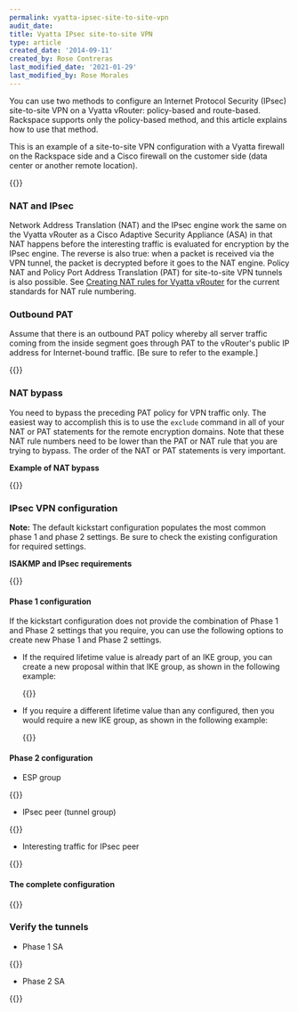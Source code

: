 ```yaml
---
permalink: vyatta-ipsec-site-to-site-vpn
audit_date:
title: Vyatta IPsec site-to-site VPN
type: article
created_date: '2014-09-11'
created_by: Rose Contreras
last_modified_date: '2021-01-29'
last_modified_by: Rose Morales
---
```


You can use two methods to configure an Internet Protocol Security (IPsec) site-to-site VPN on a Vyatta vRouter: policy-based and route-based. Rackspace supports only the policy-based method, and this article explains how to use that method.

This is an example of a site-to-site VPN configuration with a Vyatta firewall on the Rackspace side and a Cisco firewall on the customer side (data center or another remote location).

{{<image src="884-1.png" alt="" title="">}}

### NAT and IPsec

Network Address Translation (NAT) and the IPsec engine work the same on the Vyatta vRouter as a Cisco Adaptive Security Appliance (ASA) in that NAT happens before the interesting traffic is evaluated for encryption by the IPsec engine. The reverse is also true: when a packet is received via the VPN tunnel, the packet is decrypted before it goes to the NAT engine. Policy NAT and Policy Port Address Translation (PAT) for site-to-site VPN tunnels is also possible. See [Creating NAT rules for Vyatta vRouter](/support/how-to/creating-nat-rules-for-vyatta-vrouter) for the current standards for NAT rule numbering.

### Outbound PAT

Assume that there is an outbound PAT policy whereby all server traffic coming from the inside segment goes through PAT to the vRouter's public IP address for Internet-bound traffic. [Be sure to refer to the example.]

{{<image src="884-2_0.png" alt="" title="">}}

### NAT bypass

You need to bypass the preceding PAT policy for VPN traffic only. The easiest way to accomplish this is to use the `exclude` command in all of your NAT or PAT statements for the remote encryption domains. Note that these NAT rule numbers need to be lower than the PAT or NAT rule that you are trying to bypass. The order of the NAT or PAT statements is very important.

**Example of NAT bypass**

{{<image src="884-3_1.png" alt="" title="">}}

### IPsec VPN configuration

**Note:** The default kickstart configuration populates the most common phase 1 and phase 2 settings. Be sure to check the existing configuration for required settings.

**ISAKMP and IPsec requirements**

{{<image src="884-4_0.png" alt="" title="">}}

#### Phase 1 configuration

If the kickstart configuration does not provide the combination of Phase 1 and Phase 2 settings that you require, you can use the following options to create new Phase 1 and Phase 2 settings.

- If the required lifetime value is already part of an  IKE group, you can create a new proposal within that IKE group, as shown in the following example:

  {{<image src="884-5_0.png" alt="" title="">}}

- If you require a different lifetime value than any configured, then you would require a new IKE group, as shown in the following example:

  {{<image src="884-6_0.png" alt="" title="">}}

#### Phase 2 configuration

-  ESP group

  {{<image src="884-7_0.png" alt="" title="">}}

-  IPsec peer (tunnel group)

  {{<image src="884-8_0.png" alt="" title="">}}

-  Interesting traffic for IPsec peer

  {{<image src="884-10_0.png" alt="" title="">}}

#### The complete configuration

{{<image src="884-11_1.png" alt="" title="">}}

### Verify the tunnels

-  Phase 1 SA

  {{<image src="884-12_0.png" alt="" title="">}}

-  Phase 2 SA

  {{<image src="884-13.png" alt="" title="">}}
